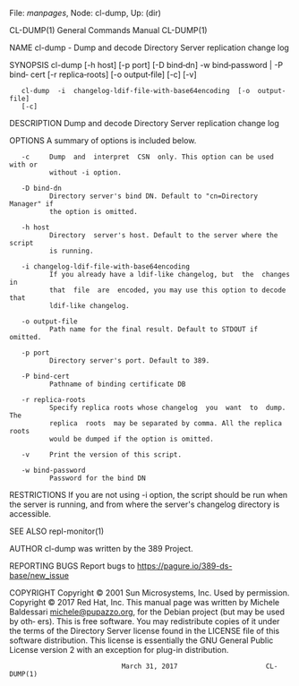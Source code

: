File: *manpages*,  Node: cl-dump,  Up: (dir)

CL-DUMP(1)                  General Commands Manual                 CL-DUMP(1)



NAME
       cl-dump - Dump and decode Directory Server replication change log

SYNOPSIS
       cl-dump  [-h  host]  [-p port] [-D bind‐dn] -w bind‐password | -P bind‐
       cert
              [-r replica‐roots] [-o output‐file] [-c] [-v]


       cl-dump  -i  changelog‐ldif‐file‐with‐base64encoding  [-o  output‐file]
       [-c]

DESCRIPTION
       Dump and decode Directory Server replication change log

OPTIONS
       A summary of options is included below.

       -c     Dump  and  interpret  CSN  only. This option can be used with or
              without -i option.

       -D bind-dn
              Directory server's bind DN. Default to "cn=Directory Manager" if
              the option is omitted.

       -h host
              Directory  server's host. Default to the server where the script
              is running.

       -i changelog‐ldif‐file‐with‐base64encoding
              If you already have a ldif-like changelog, but  the  changes  in
              that  file  are  encoded, you may use this option to decode that
              ldif-like changelog.

       -o output‐file
              Path name for the final result. Default to STDOUT if omitted.

       -p port
              Directory server's port. Default to 389.

       -P bind‐cert
              Pathname of binding certificate DB

       -r replica‐roots
              Specify replica roots whose changelog  you  want  to  dump.  The
              replica  roots  may be separated by comma. All the replica roots
              would be dumped if the option is omitted.

       -v     Print the version of this script.

       -w bind‐password
              Password for the bind DN

RESTRICTIONS
       If you are not using -i option, the  script  should  be  run  when  the
       server  is  running, and from where the server's changelog directory is
       accessible.

SEE ALSO
       repl-monitor(1)

AUTHOR
       cl-dump was written by the 389 Project.

REPORTING BUGS
       Report bugs to https://pagure.io/389-ds-base/new_issue

COPYRIGHT
       Copyright © 2001 Sun Microsystems, Inc. Used by permission.
       Copyright © 2017 Red Hat, Inc.
       This    manual    page    was    written    by    Michele    Baldessari
       <michele@pupazzo.org>,  for the Debian project (but may be used by oth‐
       ers).
       This is free software.  You may redistribute copies  of  it  under  the
       terms of the Directory Server license found in the LICENSE file of this
       software distribution.  This license is  essentially  the  GNU  General
       Public License version 2 with an exception for plug-in distribution.



                                March 31, 2017                      CL-DUMP(1)
